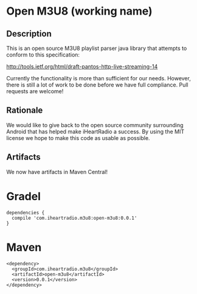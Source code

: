 # Open M3U8 (working name)

## Description

This is an open source M3U8 playlist parser java library that attempts to conform to this specification:

http://tools.ietf.org/html/draft-pantos-http-live-streaming-14

Currently the functionality is more than sufficient for our needs. However, there is still a lot of work to be done before we have full compliance. Pull requests are welcome!

## Rationale

We would like to give back to the open source community surrounding Android that has helped make iHeartRadio a success. By using the MIT license we hope to make this code as usable as possible.

## Artifacts

We now have artifacts in Maven Central!

# Gradel

```
dependencies {
  compile 'com.iheartradio.m3u8:open-m3u8:0.0.1'
}
```

# Maven

```
<dependency>
  <groupId>com.iheartradio.m3u8</groupId>
  <artifactId>open-m3u8</artifactId>
  <version>0.0.1</version>
</dependency>
```

